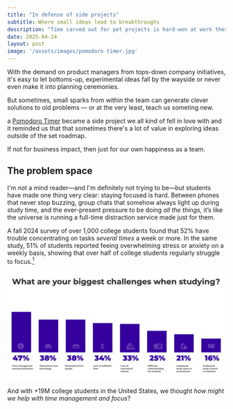 ```yaml
---
title: "In defense of side projects"
subtitle: Where small ideas lead to breakthroughs
description: "Time carved out for pet projects is hard-won at work these days, but there's so much value in spending time outside official company projects."
date: 2025-04-24
layout: post
image: '/assets/images/pomodoro timer.jpg'
---
```


With the demand on product managers from tops-down company initiatives, it's easy to let bottoms-up, experimental ideas fall by the wayside or never even make it into planning ceremonies. 

But sometimes, small sparks from within the team can generate clever solutions to old problems — or at the very least, teach us someting new. 

a <a href="https://quizlet.com/features/pomodoro-timer">Pomodoro Timer</a> became a side project we all kind of fell in love with and it reminded us that that sometimes there's a lot of value in exploring ideas outside of the set roadmap. 

If not for business impact, then just for our own happiness as a team. 

<h2>The problem space</h2>
I'm not a mind reader—and I'm definitely not trying to be—but students have made one thing very clear: staying focused is hard. Between phones that never stop buzzing, group chats that somehow always light up during study time, and the ever-present pressure to be doing <em>all the things</em>, it’s like the universe is running a full-time distraction service made just for them. 

A fall 2024 survey of over 1,000 college students found that 52% have trouble concentrating on tasks <em>several times</em> a week or more. In the same study, 51% of students reported feeing overwhelming stress or anxiety on a weekly basis, showing that over half of college students regularly struggle to focus.<a href="https://kahoot.com/press/2024/10/29/study-habits-snapshot-2024/#:~:text=match%20at%20L142%20challenges%2C%20with,a%20week%20or%20every%20day:"><sup>1</sup></a>

<a href="https://kahoot.com/kahoot-study-survey/"><img src="/assets/images/study-challenges.jpg"></a>

And with +19M college students in the United States, we thought <em>how might we help with time management and focus</em>?

<blockquote>
  
</blockquote>
